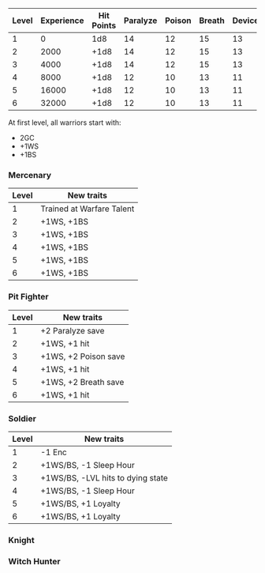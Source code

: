 | Level | Experience | Hit Points | Paralyze | Poison | Breath | Device | Magic |
| ----- | ---------- | ---------- | -------- | ------ | ------ | ------ | ----- |
| 1     | 0          | 1d8        | 14       | 12     | 15     | 13     | 16    |
| 2     | 2000       | +1d8       | 14       | 12     | 15     | 13     | 16    |
| 3     | 4000       | +1d8       | 14       | 12     | 15     | 13     | 16    |
| 4     | 8000       | +1d8       | 12       | 10     | 13     | 11     | 14    |
| 5     | 16000      | +1d8       | 12       | 10     | 13     | 11     | 14    |
| 6     | 32000      | +1d8       | 12       | 10     | 13     | 11     | 14    |
At first level, all warriors start with:
- 2GC
- +1WS
- +1BS
### Mercenary

| Level | New traits                |
| ----- | ------------------------- |
| 1     | Trained at Warfare Talent |
| 2     | +1WS, +1BS                |
| 3     | +1WS, +1BS                |
| 4     | +1WS, +1BS                |
| 5     | +1WS, +1BS                |
| 6     | +1WS, +1BS                |
### Pit Fighter

| Level | New traits           |
| ----- | -------------------- |
| 1     | +2 Paralyze save     |
| 2     | +1WS, +1 hit         |
| 3     | +1WS, +2 Poison save |
| 4     | +1WS, +1 hit         |
| 5     | +1WS, +2 Breath save |
| 6     | +1WS, +1 hit         |
### Soldier

| Level | New traits                        |
| ----- | --------------------------------- |
| 1     | -1 Enc                            |
| 2     | +1WS/BS, -1 Sleep Hour            |
| 3     | +1WS/BS, -LVL hits to dying state |
| 4     | +1WS/BS, -1 Sleep Hour            |
| 5     | +1WS/BS, +1 Loyalty               |
| 6     | +1WS/BS, +1 Loyalty               |
### Knight

### Witch Hunter

